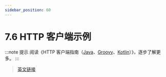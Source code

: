 ```yaml
---
sidebar_position: 60
---
```


# 7.6 HTTP 客户端示例

:::note 提示
阅读《HTTP 客户端指南（[Java](https://guides.micronaut.io/micronaut-http-client/guide/index.html)、[Groovy](https://guides.micronaut.io/micronaut-http-client-groovy/guide/index.html)、[Kotlin](https://guides.micronaut.io/micronaut-http-client-kotlin/guide/index.html)）》，逐步了解更多。
:::

> [英文链接](https://micronaut-projects.github.io/micronaut-docs-mn3/3.9.4/guide/index.html#clientSample)

